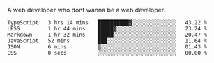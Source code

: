 A web developer who dont wanna be a web developer.

<!--START_SECTION:waka-->

```text
TypeScript   3 hrs 14 mins   ██████████▓░░░░░░░░░░░░░░   43.22 %
LESS         1 hr 44 mins    █████▓░░░░░░░░░░░░░░░░░░░   23.24 %
Markdown     1 hr 32 mins    █████░░░░░░░░░░░░░░░░░░░░   20.47 %
JavaScript   52 mins         ███░░░░░░░░░░░░░░░░░░░░░░   11.64 %
JSON         6 mins          ▒░░░░░░░░░░░░░░░░░░░░░░░░   01.43 %
CSS          0 secs          ░░░░░░░░░░░░░░░░░░░░░░░░░   00.00 %
```

<!--END_SECTION:waka-->
